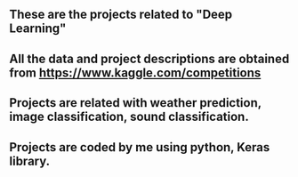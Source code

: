 ## These are the projects related to "Deep Learning"
## All the data and project descriptions are obtained from https://www.kaggle.com/competitions
## Projects are related with weather prediction, image classification, sound classification.
## Projects are coded by me using python, Keras library.


